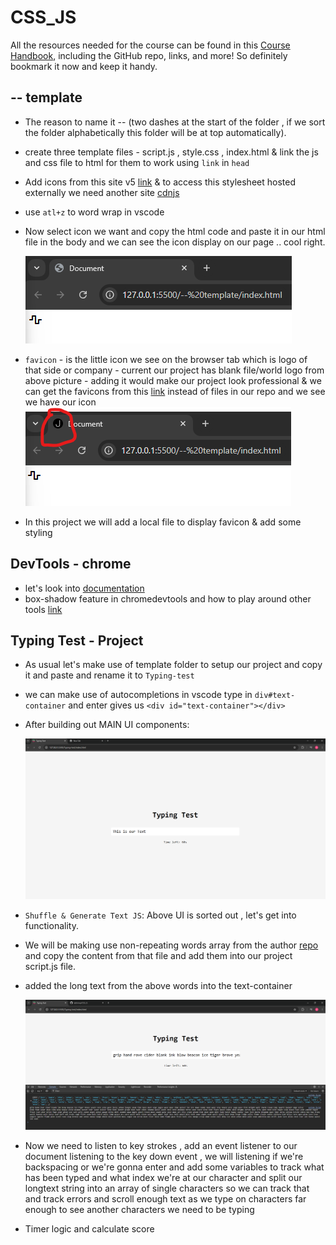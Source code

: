 # CSS_JS

All the resources needed for the course can be found in this [Course Handbook](https://sweet-tellurium-e16.notion.site/JS-CSS-Projects-Handbook-12ab2273e75280118369d9af8a6a9622), including the GitHub repo, links, and more! So definitely bookmark it now and keep it handy.

## -- template

- The reason to name it -- (two dashes at the start of the folder , if we sort the folder alphabetically this folder will be at top automatically).
- create three template files - script.js , style.css , index.html & link the js and css file to html for them to work using `link` in `head`
- Add icons from this site v5 [link](https://fontawesome.com/v5/search?o=r&m=free) & to access this stylesheet hosted externally we need another site [cdnjs](https://cdnjs.com/libraries/font-awesome)
- use `atl+z` to word wrap in vscode
- Now select icon we want and copy the html code and paste it in our html file in the body and we can see the icon display on our page .. cool right.

  ![alt text](Images/template/image.png)

- `favicon` - is the little icon we see on the browser tab which is logo of that side or company - current our project has blank file/world logo from above picture - adding it would make our project look professional & we can get the favicons from this [link](https://css-tricks.com/favicons-next-to-external-links/) instead of files in our repo and we see we have our icon
  ![alt text](Images/template/image_1.png)
- In this project we will add a local file to display favicon & add some styling

## DevTools - chrome

- let's look into [documentation](https://developer.chrome.com/docs/devtools/overview)
- box-shadow feature in chromedevtools and how to play around other tools [link](https://academy.zerotomastery.io/courses/front-end-projects/lectures/58383348)

## Typing Test - Project

- As usual let's make use of template folder to setup our project and copy it and paste and rename it to `Typing-test`
- we can make use of autocompletions in vscode type in `div#text-container` and enter gives us `<div id="text-container"></div>`
- After building out MAIN UI components:

  ![alt text](Images/Typing-Test/image.png)

- `Shuffle & Generate Text JS`: Above UI is sorted out , let's get into functionality.
- We will be making use non-repeating words array from the author [repo](https://github.com/JacintoDesign/typing-test/blob/main/words.json) and copy the content from that file and add them into our project script.js file.
- added the long text from the above words into the text-container

  ![alt text](Images/Typing-Test/image_1.png)

- Now we need to listen to key strokes , add an event listener to our document listening to the key down event , we will listening if we're backspacing or we're gonna enter and add some variables to track what has been typed and what index we're at our character and split our longtext string into an array of single characters so we can track that and track errors and scroll enough text as we type on characters far enough to see another characters we need to be typing
- Timer logic and calculate score 